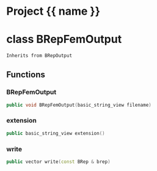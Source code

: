 <script setup>
import {useRoute} from 'vitepress'
const {path} = useRoute()
const tokens = path.split('/')
const words = tokens[2].split('-');
for (let i = 0; i < words.length; i++) {
    words[i] = words[i].charAt(0).toUpperCase() + words[i].slice(1);
    words[i] = words[i].replace('geode', 'Geode')
}
const name = words.join('-');
</script>
# Project {{ name }}

# class BRepFemOutput


```cpp
Inherits from BRepOutput
```



## Functions

### BRepFemOutput

```cpp
public void BRepFemOutput(basic_string_view filename)
```


### extension

```cpp
public basic_string_view extension()
```


### write

```cpp
public vector write(const BRep & brep)
```




